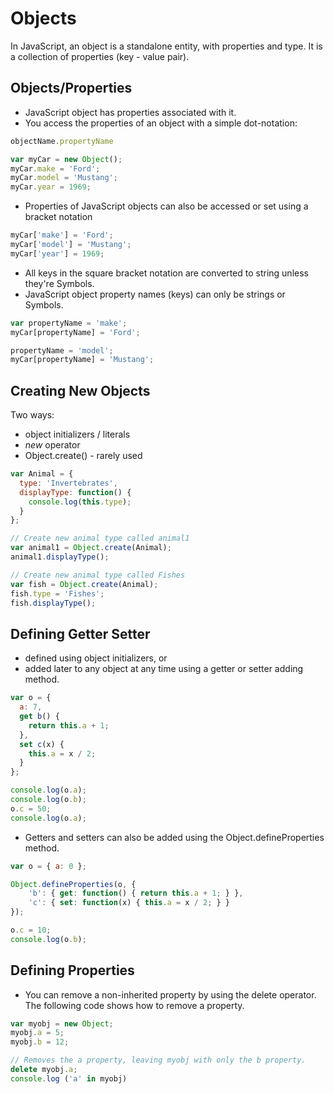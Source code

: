 # Objects
In JavaScript, an object is a standalone entity, with properties and type. It is a collection of properties (key - value pair).

## Objects/Properties
- JavaScript object has properties associated with it.
- You access the properties of an object with a simple dot-notation:
``` javascript
objectName.propertyName

var myCar = new Object();
myCar.make = 'Ford';
myCar.model = 'Mustang';
myCar.year = 1969;
``` 
- Properties of JavaScript objects can also be accessed or set using a bracket notation
``` javascript
myCar['make'] = 'Ford';
myCar['model'] = 'Mustang';
myCar['year'] = 1969;
``` 
- All keys in the square bracket notation are converted to string unless they're Symbols.
- JavaScript object property names (keys) can only be strings or Symbols.
``` javascript
var propertyName = 'make';
myCar[propertyName] = 'Ford';

propertyName = 'model';
myCar[propertyName] = 'Mustang';
``` 

## Creating New Objects
Two ways:
- object initializers / literals
- _new_ operator
- Object.create() - rarely used
``` javascript
var Animal = {
  type: 'Invertebrates', 
  displayType: function() {  
    console.log(this.type);
  }
};

// Create new animal type called animal1 
var animal1 = Object.create(Animal);
animal1.displayType(); 

// Create new animal type called Fishes
var fish = Object.create(Animal);
fish.type = 'Fishes';
fish.displayType();
``` 

## Defining Getter Setter
- defined using object initializers, or
- added later to any object at any time using a getter or setter adding method.
``` javascript
var o = {
  a: 7,
  get b() { 
    return this.a + 1;
  },
  set c(x) {
    this.a = x / 2;
  }
};

console.log(o.a); 
console.log(o.b); 
o.c = 50;         
console.log(o.a);
```
- Getters and setters can also be added using the Object.defineProperties method. 
``` javascript
var o = { a: 0 };

Object.defineProperties(o, {
    'b': { get: function() { return this.a + 1; } },
    'c': { set: function(x) { this.a = x / 2; } }
});

o.c = 10; 
console.log(o.b);
``` 

## Defining Properties
- You can remove a non-inherited property by using the delete operator. The following code shows how to remove a property.
``` javascript
var myobj = new Object;
myobj.a = 5;
myobj.b = 12;

// Removes the a property, leaving myobj with only the b property.
delete myobj.a;
console.log ('a' in myobj)
```

